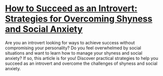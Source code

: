 
# [How to Succeed as an Introvert: Strategies for Overcoming Shyness and Social Anxiety](https://www.mindhaste.com/t/introvert/how-to-succeed-as-an-introvert-strategies-for-overcoming-shyness-and-social-anxiety-258)

Are you an introvert looking for ways to achieve success without compromising your personality? Do you feel overwhelmed by social situations and want to learn how to manage your shyness and social anxiety? If so, this article is for you! Discover practical strategies to help you succeed as an introvert and overcome the challenges of shyness and social anxiety.
    